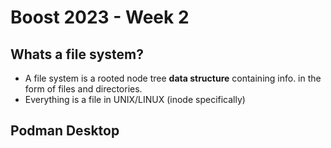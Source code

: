 # Boost 2023 - Week 2

## Whats a file system?
* A file system is a rooted node tree **data structure** containing info. in the form of files and directories.
* Everything is a file in UNIX/LINUX (inode specifically)

## Podman Desktop
